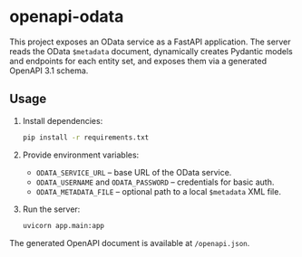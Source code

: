 # openapi-odata

This project exposes an OData service as a FastAPI application. The server reads
the OData `$metadata` document, dynamically creates Pydantic models and
endpoints for each entity set, and exposes them via a generated OpenAPI 3.1
schema.

## Usage

1. Install dependencies:
   ```bash
   pip install -r requirements.txt
   ```

2. Provide environment variables:
   - `ODATA_SERVICE_URL` – base URL of the OData service.
   - `ODATA_USERNAME` and `ODATA_PASSWORD` – credentials for basic auth.
   - `ODATA_METADATA_FILE` – optional path to a local `$metadata` XML file.

3. Run the server:
   ```bash
   uvicorn app.main:app
   ```

The generated OpenAPI document is available at `/openapi.json`.
